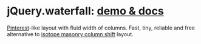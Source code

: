 # jQuery.waterfall: [demo & docs](http://dfcreative.github.io/projects/waterfall/)

<a href="http://pinterest.com">Pinterest</a>-like layout with fluid width of columns. Fast, tiny, reliable and free alternative to <a href="http://isotope.metafizzy.co/custom-layout-modes/masonry-column-shift.html">isotope masonry column shift</a> layout.